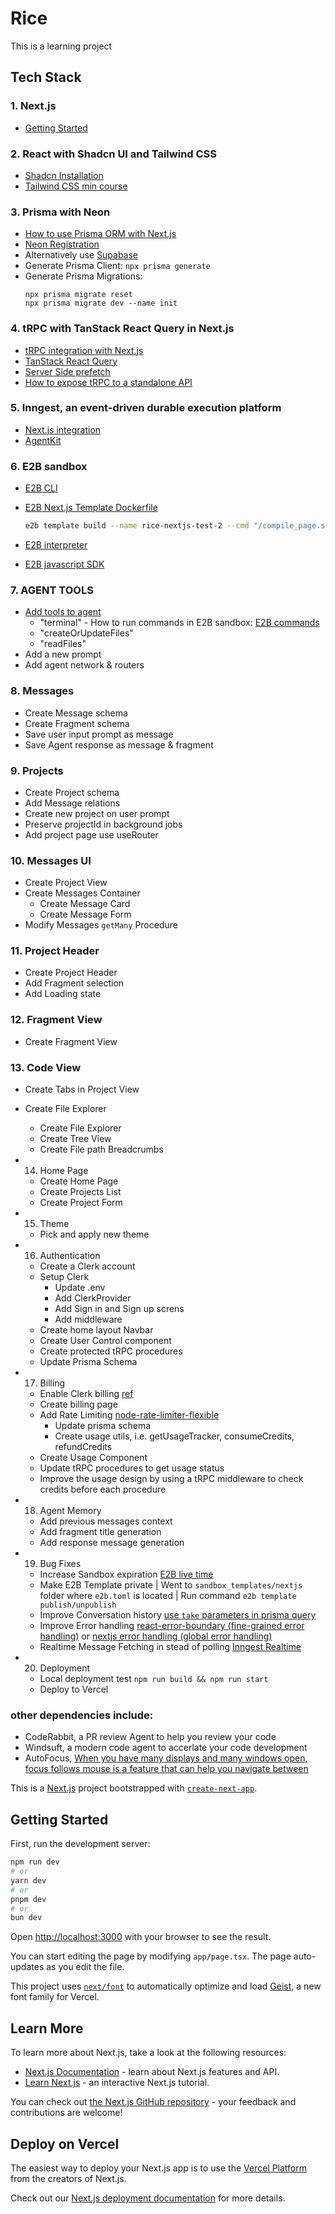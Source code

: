 # Rice

This is a learning project

## Tech Stack

### 1. Next.js

- [Getting Started](https://nextjs.org/docs/app/getting-started/installation)

### 2. React with Shadcn UI and Tailwind CSS

- [Shadcn Installation](https://ui.shadcn.com/docs/installation/next)
- [Tailwind CSS min course](https://tailwindcss.com/build-uis-that-dont-suck)

### 3. Prisma with Neon

- [How to use Prisma ORM with Next.js](https://www.prisma.io/docs/guides/nextjs?utm_source=youtube&utm_medium=video&ref=codewithantonio&utm_campaign=course_vibe)
- [Neon Registration](https://neon.com/docs/introduction)
- Alternatively use [Supabase](https://supabase.com/)
- Generate Prisma Client: `npx prisma generate`
- Generate Prisma Migrations:
  ```prisma
  npx prisma migrate reset
  npx prisma migrate dev --name init
  ```

### 4. tRPC with TanStack React Query in Next.js

- [tRPC integration with Next.js](https://trpc.io/docs/client/nextjs)
- [TanStack React Query](https://tanstack.com/query/v5/docs/overview)
- [Server Side prefetch](https://trpc.io/docs/client/tanstack-react-query/server-components#using-your-api)
- [How to expose tRPC to a standalone API](https://github.com/mcampa/trpc-to-openapi)

### 5. Inngest, an event-driven durable execution platform

- [Next.js integration](https://www.inngest.com/docs/getting-started/nextjs-quick-start?ref=docs-home)
- [AgentKit](https://agentkit.inngest.com/overview)

### 6. E2B sandbox

- [E2B CLI](https://e2b.dev/docs/cli)
- [E2B Next.js Template Dockerfile](https://github.com/AntonioErdeljac/vibe-assets/tree/main)

  ```bash
  e2b template build --name rice-nextjs-test-2 --cmd "/compile_page.sh"
  ```

- [E2B interpreter](https://e2b.dev/docs)
- [E2B javascript SDK](https://e2b.dev/docs/sdk-reference/js-sdk/v1.7.1/sandbox#sandbox)

### 7. AGENT TOOLS

- [Add tools to agent](https://agentkit.inngest.com/concepts/tools)
  - "terminal" - How to run commands in E2B sandbox: [E2B commands](https://e2b.dev/docs/commands)
  - "createOrUpdateFiles"
  - "readFiles"
- Add a new prompt
- Add agent network & routers

### 8. Messages

- Create Message schema
- Create Fragment schema
- Save user input prompt as message
- Save Agent response as message & fragment

### 9. Projects

- Create Project schema
- Add Message relations
- Create new project on user prompt
- Preserve projectId in background jobs
- Add project page use useRouter

### 10. Messages UI

- Create Project View
- Create Messages Container
  - Create Message Card
  - Create Message Form
- Modify Messages `getMany` Procedure

### 11. Project Header

- Create Project Header
- Add Fragment selection
- Add Loading state

### 12. Fragment View

- Create Fragment View

### 13. Code View

- Create Tabs in Project View
- Create File Explorer

  - Create File Explorer
  - Create Tree View
  - Create File path Breadcrumbs

- 14. Home Page

  - Create Home Page
  - Create Projects List
  - Create Project Form

- 15. Theme

  - Pick and apply new theme

- 16. Authentication

  - Create a Clerk account
  - Setup Clerk
    - Update .env
    - Add ClerkProvider
    - Add Sign in and Sign up screns
    - Add middleware
  - Create home layout Navbar
  - Create User Control component
  - Create protected tRPC procedures
  - Update Prisma Schema

- 17. Billing

  - Enable Clerk billing [ref](https://clerk.com/docs/nextjs/billing/b2c-saas)
  - Create billing page
  - Add Rate Limiting [node-rate-limiter-flexible](https://github.com/animir/node-rate-limiter-flexible/wiki/Prisma)
    - Update prisma schema
    - Create usage utils, i.e. getUsageTracker, consumeCredits, refundCredits
  - Create Usage Component
  - Update tRPC procedures to get usage status
  - Improve the usage design by using a tRPC middleware to check credits before each procedure

- 18. Agent Memory

  - Add previous messages context
  - Add fragment title generation
  - Add response message generation

- 19. Bug Fixes

  - Increase Sandbox expiration [E2B live time](https://e2b.dev/docs/sandbox)
  - Make E2B Template private
    | Went to `sandbox_templates/nextjs` folder where `e2b.toml` is located
    | Run command `e2b template publish/unpublish`
  - Improve Conversation history [use `take` parameters in prisma query](https://www.prisma.io/docs/orm/prisma-client/queries/pagination#sorting-and-cursor-based-pagination)
  - Improve Error handling [react-error-boundary (fine-grained error handling)](https://github.com/bvaughn/react-error-boundary) or [nextjs error handling (global error handling)](https://nextjs.org/docs/app/getting-started/error-handling)
  - Realtime Message Fetching in stead of polling [Inngest Realtime](https://www.inngest.com/docs/features/realtime/react-hooks)

- 20. Deployment
  - Local deployment test `npm run build && npm run start`
  - Deploy to Vercel

### other dependencies include:

- CodeRabbit, a PR review Agent to help you review your code
- Windsuft, a modern code agent to accerlate your code development
- AutoFocus, [When you have many displays and many windows open, focus follows mouse is a feature that can help you navigate between](https://github.com/synappser/AutoFocus)

This is a [Next.js](https://nextjs.org) project bootstrapped with [`create-next-app`](https://nextjs.org/docs/app/api-reference/cli/create-next-app).

## Getting Started

First, run the development server:

```bash
npm run dev
# or
yarn dev
# or
pnpm dev
# or
bun dev
```

Open [http://localhost:3000](http://localhost:3000) with your browser to see the result.

You can start editing the page by modifying `app/page.tsx`. The page auto-updates as you edit the file.

This project uses [`next/font`](https://nextjs.org/docs/app/building-your-application/optimizing/fonts) to automatically optimize and load [Geist](https://vercel.com/font), a new font family for Vercel.

## Learn More

To learn more about Next.js, take a look at the following resources:

- [Next.js Documentation](https://nextjs.org/docs) - learn about Next.js features and API.
- [Learn Next.js](https://nextjs.org/learn) - an interactive Next.js tutorial.

You can check out [the Next.js GitHub repository](https://github.com/vercel/next.js) - your feedback and contributions are welcome!

## Deploy on Vercel

The easiest way to deploy your Next.js app is to use the [Vercel Platform](https://vercel.com/new?utm_medium=default-template&filter=next.js&utm_source=create-next-app&utm_campaign=create-next-app-readme) from the creators of Next.js.

Check out our [Next.js deployment documentation](https://nextjs.org/docs/app/building-your-application/deploying) for more details.
